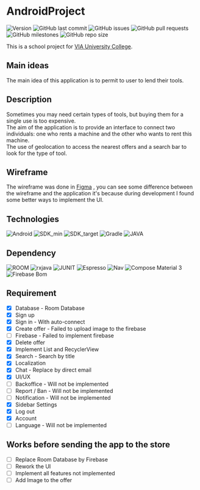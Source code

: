 # AndroidProject

![Version](https://img.shields.io/badge/version-1-green)
![GitHub last commit](https://img.shields.io/github/last-commit/Glassait/AndroidProject)
![GitHub issues](https://img.shields.io/github/issues/Glassait/AndroidProject)
![GitHub pull requests](https://img.shields.io/github/issues-pr/Glassait/AndroidProject)
![GitHub milestones](https://img.shields.io/github/milestones/all/Glassait/AndroidProject)
![GitHub repo size](https://img.shields.io/github/repo-size/Glassait/AndroidProject)

This is a school project for [VIA University College](https://en.via.dk/).

## Main ideas

The main idea of this application is to permit to user to lend their tools.

## Description

Sometimes you may need certain types of tools, but buying them for a single use is too expensive.  
The aim of the application is to provide an interface to connect two individuals: one who rents a
machine and the other who wants to rent this machine.  
The use of geolocation to access the nearest offers and a search bar to look for the type of tool.

## Wireframe

The wireframe was done
in [Figma](https://www.figma.com/file/tc0sBkn9fc86Kakl155A3b/AndroidProject-Wireframe?node-id=0%3A1&t=GiUK7BTmCGblK7GM-0)
, you can see some difference between the wireframe and the application it's because during
development I found some better ways to implement the UI.

## Technologies

![Android](https://img.shields.io/badge/ANDROID_(Nougat)-7.0-blue)
![SDK_min](https://img.shields.io/badge/Min_SDK-29-blue)
![SDK_target](https://img.shields.io/badge/Target_SDK-33-blue)
![Gradle](https://img.shields.io/badge/GRABLE-7.3.1-blue)
![JAVA](https://img.shields.io/badge/JAVA_Version-11-blue)

## Dependency

![ROOM](https://img.shields.io/badge/ROOM-2.4.3-red)
![rxjava](https://img.shields.io/badge/RXJava3-2.4.3-red)
![JUNIT](https://img.shields.io/badge/JUnit-4.13.2-red)
![Espresso](https://img.shields.io/badge/Espresso_Core-3.5.0-red)
![Nav](https://img.shields.io/badge/Navigation-2.5.3-red)
![Compose Material 3](https://img.shields.io/badge/Compose_Material_3-1.1.0.alpha02-red)
![Firebase Bom](https://img.shields.io/badge/Firebase_Bom-31.0.3-red)

## Requirement

- [x] Database - Room Database
- [x] Sign up
- [x] Sign in - With auto-connect
- [x] Create offer - Failed to upload image to the firebase
- [ ] Firebase - Failed to implement firebase
- [x] Delete offer
- [x] Implement List and RecyclerView
- [X] Search - Search by title
- [x] Localization
- [x] Chat - Replace by direct email
- [x] UI/UX
- [ ] Backoffice - Will not be implemented
- [ ] Report / Ban - Will not be implemented
- [ ] Notification - Will not be implemented
- [x] Sidebar Settings
- [x] Log out
- [X] Account
- [ ] Language - Will not be implemented

## Works before sending the app to the store

- [ ] Replace Room Database by Firebase
- [ ] Rework the UI
- [ ] Implement all features not implemented
- [ ] Add Image to the offer